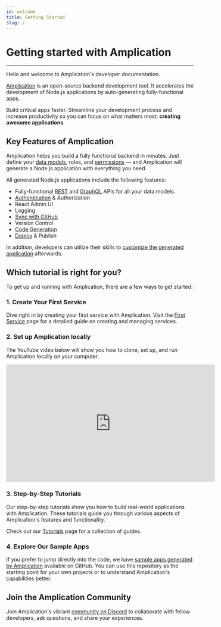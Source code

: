 ```yaml
---
id: welcome
title: Getting Started
slug: /
---
```


# Getting started with Amplication

---

Hello and welcome to Amplication's developer documentation.

[Amplication](/about/) is an open-source backend development tool. It accelerates the development of Node.js applications by auto-generating fully-functional apps.

Build critical apps faster. Streamline your development process and increase productivity so you can focus on what matters most: **creating awesome applications**.

## Key Features of Amplication

Amplication helps you build a fully functional backend in minutes. Just define your [data models](/how-to/create-entity/), roles, and [permissions](/how-to/set-access-permissions/) — and Amplication will generate a Node.js application with everything you need.

All generated Node.js applications include the following features:

- Fully-functional [REST](/api/#rest-api) and [GraphQL](/api/#graphql-api) APIs for all your data models.
- [Authentication](/authentication/) & Authorization
- React Admin UI
- Logging
- [Sync with GitHub](/sync-with-github/)
- Version Control
- [Code Generation](/getting-started/view-generated-code/)
- [Deploy](/how-to/custom-code/) & Publish

In addition, developers can utilize their skills to [customize the generated application](/how-to/custom-code/) afterwards.

## Which tutorial is right for you?

To get up and running with Amplication, there are a few ways to get started:

### 1. Create Your First Service

Dive right in by creating your first service with Amplication. Visit the [First Service](/first-app/) page for a detailed guide on creating and managing services.

### 2. Set up Amplication locally

The YouTube video below will show you how to clone, set up, and run Amplication locally on your computer.

<iframe width="560" height="315" src="https://www.youtube.com/embed/ko4GjiUeJ_w" frameborder="0"></iframe>

### 3. Step-by-Step Tutorials

Our step-by-step tutorials show you how to build real-world applications with Amplication. These tutorials guide you through various aspects of Amplication's features and functionality.

Check out our [Tutorials](/tutorials/) page for a collection of guides.

### 4. Explore Our Sample Apps

If you prefer to jump directly into the code, we have [sample apps generated by Amplication](https://github.com/amplication/sample-app) available on GitHub. You can use this repository as the starting point for your own projects or to understand Amplication's capabilities better.

## Join the Amplication Community

Join Amplication's vibrant [community on Discord](https://amplication.com/discord) to collaborate with fellow developers, ask questions, and share your experiences.